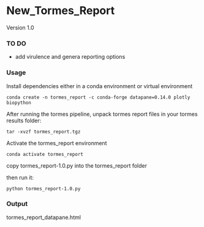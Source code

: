 # New_Tormes_Report

Version 1.0

### TO DO
 * add virulence and genera reporting options

### Usage

Install dependencies either in a conda environment or virtual environment  

```
conda create -n tormes_report -c conda-forge datapane=0.14.0 plotly biopython
```

After running the tormes pipeline, unpack tormes report files in your tormes results folder:  

```
tar -xvzf tormes_report.tgz
```

Activate the tormes_report environment
```
conda activate tormes_report
```

copy tormes_report-1.0.py into the tormes_report folder

then run it:  

```
python tormes_report-1.0.py
```

### Output

tormes_report_datapane.html
